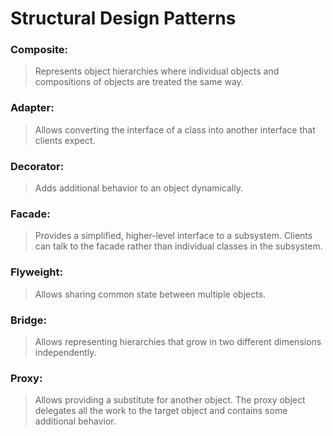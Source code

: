 # Structural Design Patterns

### Composite: 
> Represents object hierarchies where individual objects and compositions of objects are treated the same way.

### Adapter: 
> Allows converting the interface of a class into another interface that clients expect.

### Decorator: 
> Adds additional behavior to an object dynamically.

### Facade: 
> Provides a simplified, higher-level interface to a subsystem. Clients can talk to the facade rather than individual classes in the subsystem.

### Flyweight: 
> Allows sharing common state between multiple objects.

### Bridge: 
> Allows representing hierarchies that grow in two different dimensions independently.

### Proxy: 
> Allows providing a substitute for another object. The proxy object delegates all the work to the target object and contains some additional behavior.